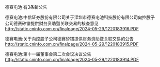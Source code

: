 德赛电池 有3条新公告 

德赛电池:中信证券股份有限公司关于深圳市德赛电池科技股份有限公司向控股子公司德赛矽镨提供财务资助暨关联交易的核查意见 http://static.cninfo.com.cn/finalpage/2024-05-29/1220183916.PDF 

德赛电池:关于向控股子公司德赛矽镨提供财务资助暨关联交易的公告 http://static.cninfo.com.cn/finalpage/2024-05-29/1220183915.PDF 

德赛电池:第十一届董事会第二次会议决议公告 http://static.cninfo.com.cn/finalpage/2024-05-29/1220183914.PDF 

